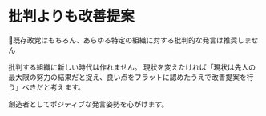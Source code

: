 # 批判よりも改善提案

🌟既存政党はもちろん、あらゆる特定の組織に対する批判的な発言は推奨しません

批判する組織に新しい時代は作れません。 現状を変えたければ「現状は先人の最大限の努力の結果だと捉え、良い点をフラットに認めたうえで改善提案を行う」べきだと考えます。

創造者としてポジティブな発言姿勢を心がけます。